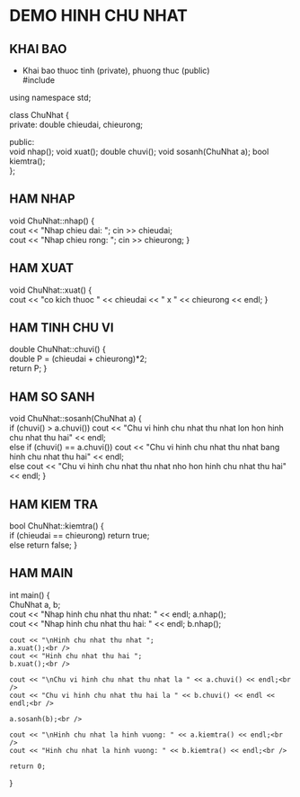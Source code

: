 # DEMO HINH CHU NHAT
## KHAI BAO
- Khai bao thuoc tinh (private), phuong thuc (public) <br />
#include <iostream> <br />

using namespace std; <br />

class ChuNhat 
{<br />
private:
    double chieudai, chieurong;<br />

public:<br />
    void nhap();
    void xuat();
    double chuvi();
    void sosanh(ChuNhat a);
    bool kiemtra();<br />
};<br />
## HAM NHAP
void ChuNhat::nhap()
{<br />
    cout << "Nhap chieu dai: ";
    cin >> chieudai;<br />
    cout << "Nhap chieu rong: ";
    cin >> chieurong;
}<br />
## HAM XUAT
void ChuNhat::xuat()
{<br />
    cout << "co kich thuoc " << chieudai << " x " << chieurong << endl;
}<br />
## HAM TINH CHU VI
double ChuNhat::chuvi()
{<br />
    double P = (chieudai + chieurong)*2;<br />
    return P;
}<br />
## HAM SO SANH
void ChuNhat::sosanh(ChuNhat a)
{<br />
    if (chuvi() > a.chuvi())
        cout << "Chu vi hinh chu nhat thu nhat lon hon hinh chu nhat thu hai" << endl;<br />
    else if (chuvi() == a.chuvi())
        cout << "Chu vi hinh chu nhat thu nhat bang hinh chu nhat thu hai" << endl;<br />
    else
        cout << "Chu vi hinh chu nhat thu nhat nho hon hinh chu nhat thu hai" << endl;
}<br />
## HAM KIEM TRA
bool ChuNhat::kiemtra()
{<br />
    if (chieudai == chieurong)
        return true;<br />
    else
        return false;
}<br />

## HAM MAIN
int main()
{<br />
    ChuNhat a, b;<br />
    cout << "Nhap hinh chu nhat thu nhat: " << endl;
    a.nhap();<br />
    cout << "Nhap hinh chu nhat thu hai: " << endl;
    b.nhap();<br />

    cout << "\nHinh chu nhat thu nhat ";
    a.xuat();<br />
    cout << "Hinh chu nhat thu hai ";
    b.xuat();<br />

    cout << "\nChu vi hinh chu nhat thu nhat la " << a.chuvi() << endl;<br />
    cout << "Chu vi hinh chu nhat thu hai la " << b.chuvi() << endl << endl;<br />

    a.sosanh(b);<br />

    cout << "\nHinh chu nhat la hinh vuong: " << a.kiemtra() << endl;<br />
    cout << "Hinh chu nhat la hinh vuong: " << b.kiemtra() << endl;<br />

    return 0;
}
